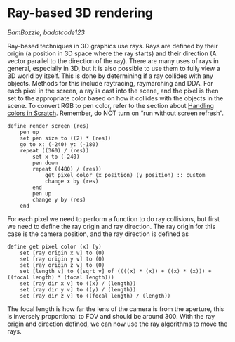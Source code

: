 # Ray-based 3D rendering
*BamBozzle, badatcode123*  

Ray-based techniques in 3D graphics use rays. Rays are defined by their origin (a position in 3D space where the ray starts) and their direction (A vector parallel to the direction of the ray). There are many uses of rays in general, especially in 3D, but it is also possible to use them to fully view a 3D world by itself. This is done by determining if a ray collides with any objects. Methods for this include raytracing, raymarching and DDA. For each pixel in the screen, a ray is cast into the scene, and the pixel is then set to the appropriate color based on how it collides with the objects in the scene. To convert RGB to pen color, refer to the section about [Handling colors in Scratch](../handling-colors-in-scratch/handling-colors-in-scratch.md). Remember, do NOT turn on “run without screen refresh”.

```blocks
define render screen (res)
    pen up
    set pen size to ((2) * (res))
    go to x: (-240) y: (-180)
    repeat ((360) / (res))
        set x to (-240)
        pen down
        repeat ((480) / (res))
            get pixel color (x position) (y position) :: custom
            change x by (res)
        end
        pen up
        change y by (res)
    end
```

For each pixel we need to perform a function to do ray collisions, but first we need to define the ray origin and ray direction. The ray origin for this case is the camera position, and the ray direction is defined as   

```blocks
define get pixel color (x) (y)
    set [ray origin x v] to (0)
    set [ray origin y v] to (0)
    set [ray origin z v] to (0)
    set [length v] to ([sqrt v] of ((((x) * (x)) + ((x) * (x))) + ((focal length) * (focal length)))
    set [ray dir x v] to ((x) / (length))
    set [ray dir y v] to ((y) / (length))
    set [ray dir z v] to ((focal length) / (length))
```

The focal length is how far the lens of the camera is from the aperture, this is inversely proportional to FOV and should be around 300\. With the ray origin and direction defined, we can now use the ray algorithms to move the rays.

## 
